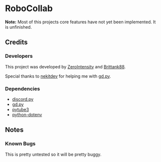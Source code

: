 # RoboCollab
**Note:** Most of this projects core features have not yet been implemented. It is unfinished.

## Credits

### Developers

This project was developed by [ZeroIntensity](https://zintensity.net) and [Brittank88](https://twitter.com/_brittank88).

Special thanks to [nekitdev](https://github.com/nekitdev) for helping me with [gd.py](https://pypi.org/project/gd.py/).


### Dependencies
- [discord.py](https://pypi.org/project/discord.py/)
- [gd.py](https://pypi.org/project/gd.py/)
- [pytube3](https://pypi.org/project/pytube3/)
- [python-dotenv](https://pypi.org/project/python-dotenv/)

## Notes
### Known Bugs
This is pretty untested so it will be pretty buggy.